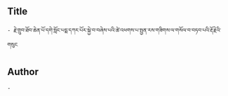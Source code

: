 ## Title
	- རྗེ་གྲུབ་ཐོབ་ཆེན་པོ་དགེ་སློང་པདྨ་དཀར་པོར་སྐྱེ་བ་བཞེས་པའི་ཚེ་འཕགས་པ་སྤྱན་རས་གཟིགས་ལ་གསོལ་བ་བཏབ་པའི་རྡོ་རྗེའི་གསུང

## Author
	- 

